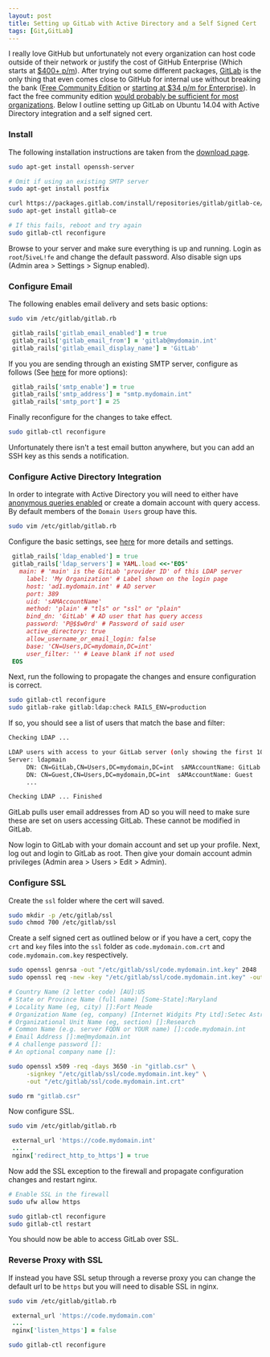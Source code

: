 ```yaml
---
layout: post
title: Setting up GitLab with Active Directory and a Self Signed Cert
tags: [Git,GitLab]
---
```


I really love GitHub but unfortunately not every organization can host code outside of their network or justify the cost of GitHub Enterprise (Which starts at [$400+ p/m](https://enterprise.github.com/features#pricing)). After trying out some different packages, [GitLab](https://about.gitlab.com/) is the only thing that even comes close to GitHub for internal use without breaking the bank ([Free Community Edition](https://about.gitlab.com/features/) or [starting at $34 p/m for Enterprise](https://about.gitlab.com/pricing/)). In fact the free community edition [would probably be sufficient for most organizations](https://about.gitlab.com/features/#compare). Below I outline setting up GitLab on Ubuntu 14.04 with Active Directory integration and a self signed cert.

### Install

The following installation instructions are taken from the [download page](https://about.gitlab.com/downloads/).

```bash
sudo apt-get install openssh-server

# Omit if using an existing SMTP server
sudo apt-get install postfix

curl https://packages.gitlab.com/install/repositories/gitlab/gitlab-ce/script.deb.sh | sudo bash
sudo apt-get install gitlab-ce

# If this fails, reboot and try again
sudo gitlab-ctl reconfigure
```

Browse to your server and make sure everything is up and running. Login as `root`/`5iveL!fe` and change the default password. Also disable sign ups (Admin area > Settings > Signup enabled).

### Configure Email

The following enables email delivery and sets basic options:

```bash
sudo vim /etc/gitlab/gitlab.rb
```

```ruby
 gitlab_rails['gitlab_email_enabled'] = true
 gitlab_rails['gitlab_email_from'] = 'gitlab@mydomain.int'
 gitlab_rails['gitlab_email_display_name'] = 'GitLab'
```

If you you are sending through an existing SMTP server, configure as follows (See [here](https://gitlab.com/gitlab-org/omnibus-gitlab/blob/master/doc/settings/smtp.md) for more options):

```ruby
 gitlab_rails['smtp_enable'] = true
 gitlab_rails['smtp_address'] = "smtp.mydomain.int"
 gitlab_rails['smtp_port'] = 25
```

Finally reconfigure for the changes to take effect.

```bash
sudo gitlab-ctl reconfigure
```

Unfortunately there isn't a test email button anywhere, but you can add an SSH key as this sends a notification.

### Configure Active Directory Integration

In order to integrate with Active Directory you will need to either have [anonymous queries enabled](https://support.microsoft.com/en-us/kb/320528) or create a domain account with query access. By default members of the `Domain Users` group have this.

```bash
sudo vim /etc/gitlab/gitlab.rb
```

Configure the basic settings, see [here](https://gitlab.com/gitlab-org/gitlab-ce/blob/master/doc/integration/ldap.md) for more details and settings.

```ruby
 gitlab_rails['ldap_enabled'] = true
 gitlab_rails['ldap_servers'] = YAML.load <<-'EOS'
   main: # 'main' is the GitLab 'provider ID' of this LDAP server
     label: 'My Organization' # Label shown on the login page
     host: 'ad1.mydomain.int' # AD server
     port: 389
     uid: 'sAMAccountName'
     method: 'plain' # "tls" or "ssl" or "plain"
     bind_dn: 'GitLab' # AD user that has query access
     password: 'P@$$w0rd' # Password of said user
     active_directory: true
     allow_username_or_email_login: false
     base: 'CN=Users,DC=mydomain,DC=int'
     user_filter: '' # Leave blank if not used
 EOS
```

Next, run the following to propagate the changes and ensure configuration is correct.

```bash
sudo gitlab-ctl reconfigure
sudo gitlab-rake gitlab:ldap:check RAILS_ENV=production
```

If so, you should see a list of users that match the base and filter:

```bash
Checking LDAP ...

LDAP users with access to your GitLab server (only showing the first 100 results)
Server: ldapmain
     DN: CN=GitLab,CN=Users,DC=mydomain,DC=int  sAMAccountName: GitLab
     DN: CN=Guest,CN=Users,DC=mydomain,DC=int  sAMAccountName: Guest
     ...

Checking LDAP ... Finished
```

GitLab pulls user email addresses from AD so you will need to make sure these are set on users accessing GitLab. These cannot be modified in GitLab.

Now login to GitLab with your domain account and set up your profile. Next, log out and login to GitLab as root. Then give your domain account admin privileges (Admin area > Users > Edit > Admin).

### Configure SSL

Create the `ssl` folder where the cert will saved.

```bash
sudo mkdir -p /etc/gitlab/ssl
sudo chmod 700 /etc/gitlab/ssl
```

Create a self signed cert as outlined below or if you have a cert, copy the `crt` and `key` files into the `ssl` folder as `code.mydomain.com.crt` and `code.mydomain.com.key` respectively.

```bash
sudo openssl genrsa -out "/etc/gitlab/ssl/code.mydomain.int.key" 2048
sudo openssl req -new -key "/etc/gitlab/ssl/code.mydomain.int.key" -out "gitlab.csr"

# Country Name (2 letter code) [AU]:US
# State or Province Name (full name) [Some-State]:Maryland
# Locality Name (eg, city) []:Fort Meade
# Organization Name (eg, company) [Internet Widgits Pty Ltd]:Setec Astronomy
# Organizational Unit Name (eg, section) []:Research  
# Common Name (e.g. server FQDN or YOUR name) []:code.mydomain.int
# Email Address []:me@mydomain.int
# A challenge password []:
# An optional company name []:

sudo openssl x509 -req -days 3650 -in "gitlab.csr" \
     -signkey "/etc/gitlab/ssl/code.mydomain.int.key" \
     -out "/etc/gitlab/ssl/code.mydomain.int.crt"

sudo rm "gitlab.csr"
```

Now configure SSL.

```bash
sudo vim /etc/gitlab/gitlab.rb
```

```ruby
 external_url 'https://code.mydomain.int'
 ...
 nginx['redirect_http_to_https'] = true
```

Now add the SSL exception to the firewall and propagate configuration changes and restart nginx.

```bash
# Enable SSL in the firewall
sudo ufw allow https

sudo gitlab-ctl reconfigure
sudo gitlab-ctl restart
```

You should now be able to access GitLab over SSL. 

### Reverse Proxy with SSL

If instead you have SSL setup through a reverse proxy you can change the default url to be `https` but you will need to disable SSL in nginx.

```bash
sudo vim /etc/gitlab/gitlab.rb
```

```ruby
 external_url 'https://code.mydomain.com'
 ...
 nginx['listen_https'] = false
```

```bash
sudo gitlab-ctl reconfigure
```